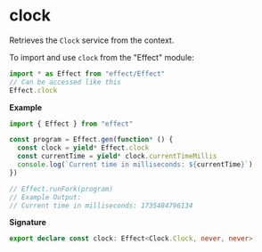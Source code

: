 # clock

Retrieves the `Clock` service from the context.

To import and use `clock` from the "Effect" module:

```ts
import * as Effect from "effect/Effect"
// Can be accessed like this
Effect.clock
```

**Example**

```ts
import { Effect } from "effect"

const program = Effect.gen(function* () {
  const clock = yield* Effect.clock
  const currentTime = yield* clock.currentTimeMillis
  console.log(`Current time in milliseconds: ${currentTime}`)
})

// Effect.runFork(program)
// Example Output:
// Current time in milliseconds: 1735484796134
```

**Signature**

```ts
export declare const clock: Effect<Clock.Clock, never, never>
```
